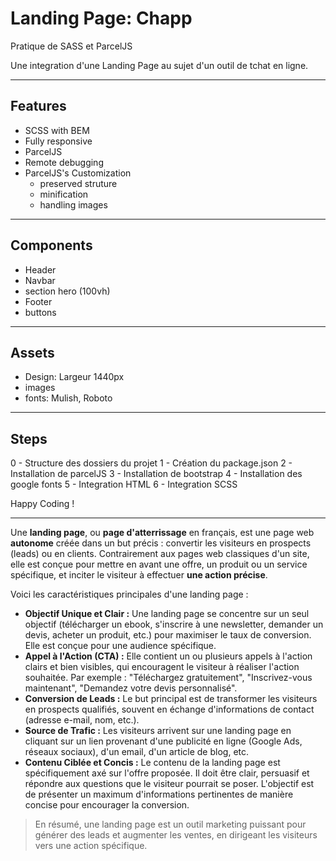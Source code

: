 Landing Page: Chapp
============

Pratique de SASS et ParcelJS

Une integration d'une Landing Page au sujet d'un outil de tchat en ligne.

---

Features
-----------

- SCSS with BEM
- Fully responsive
- ParcelJS
- Remote debugging
- ParcelJS's Customization
  - preserved struture
  - minification
  - handling images

---

Components
-----------

- Header
- Navbar
- section hero (100vh)
- Footer
- buttons

---

Assets
-------

- Design: Largeur 1440px
- images
- fonts: Mulish, Roboto

---

Steps
------

0 - Structure des dossiers du projet
1 - Création du package.json
2 - Installation de parcelJS
3 - Installation de bootstrap
4 - Installation des google fonts
5 - Integration HTML
6 - Integration SCSS

Happy Coding !

---


Une **landing page**, ou **page d'atterrissage** en français, est une page web **autonome** créée dans un but précis : convertir les visiteurs en prospects (leads) ou en clients. 
Contrairement aux pages web classiques d'un site, elle est conçue pour mettre en avant une offre, un produit ou un service spécifique, et inciter le visiteur à effectuer **une action précise**.

Voici les caractéristiques principales d'une landing page :

- **Objectif Unique et Clair :** Une landing page se concentre sur un seul objectif (télécharger un ebook, s'inscrire à une newsletter, demander un devis, acheter un produit, etc.) pour maximiser le taux de conversion. 
Elle est conçue pour une audience spécifique.
- **Appel à l'Action (CTA) :** Elle contient un ou plusieurs appels à l'action clairs et bien visibles, qui encouragent le visiteur à réaliser l'action souhaitée. Par exemple : "Téléchargez gratuitement", "Inscrivez-vous maintenant", "Demandez votre devis personnalisé".
- **Conversion de Leads :** Le but principal est de transformer les visiteurs en prospects qualifiés, souvent en échange d'informations de contact (adresse e-mail, nom, etc.).
- **Source de Trafic :** Les visiteurs arrivent sur une landing page en cliquant sur un lien provenant d'une publicité en ligne (Google Ads, réseaux sociaux), d'un email, d'un article de blog, etc.
- **Contenu Ciblée et Concis :** Le contenu de la landing page est spécifiquement axé sur l'offre proposée. Il doit être clair, persuasif et répondre aux questions que le visiteur pourrait se poser. L'objectif est de présenter un maximum d'informations pertinentes de manière concise pour encourager la conversion.

> En résumé, une landing page est un outil marketing puissant pour générer des leads et augmenter les ventes, en dirigeant les visiteurs vers une action spécifique.
